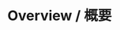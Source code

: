 <!-- 必ずしも全て埋める必要はないですができるだけ詳細に書いてください -->
# Overview / 概要

<!-- Request
# Purpose / 目的
# Proposal / 提案内容
# Tasks / タスク
-->

<!-- Bug report
# Steps to Reproduce the Problem / 再現手順
# Actual Behavior / 実際の動作
# Cause / 原因
# Amendment / 修正案
-->
